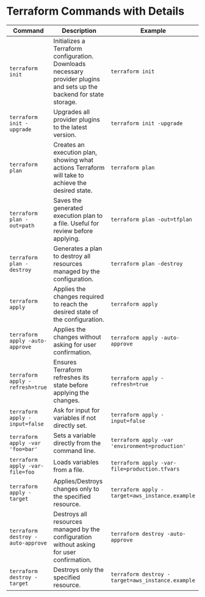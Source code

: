# Terraform Commands with Details

| Command                           | Description                                                                                                            | Example                                          |
| --------------------------------- | ---------------------------------------------------------------------------------------------------------------------- | ------------------------------------------------ |
| `terraform init`                  | Initializes a Terraform configuration. Downloads necessary provider plugins and sets up the backend for state storage. | `terraform init`                                 |
| `terraform init -upgrade`         | Upgrades all provider plugins to the latest version.                                                                   | `terraform init -upgrade`                        |
| `terraform plan`                  | Creates an execution plan, showing what actions Terraform will take to achieve the desired state.                      | `terraform plan`                                 |
| `terraform plan -out=path`        | Saves the generated execution plan to a file. Useful for review before applying.                                       | `terraform plan -out=tfplan`                     |
| `terraform plan -destroy`         | Generates a plan to destroy all resources managed by the configuration.                                                | `terraform plan -destroy`                        |
| `terraform apply`                 | Applies the changes required to reach the desired state of the configuration.                                          | `terraform apply`                                |
| `terraform apply -auto-approve`   | Applies the changes without asking for user confirmation.                                                              | `terraform apply -auto-approve`                  |
| `terraform apply -refresh=true`   | Ensures Terraform refreshes its state before applying the changes.                                                     | `terraform apply -refresh=true`                  |
| `terraform apply -input=false`    | Ask for input for variables if not directly set.                                                                       | `terraform apply -input=false`                   |
| `terraform apply -var 'foo=bar'`  | Sets a variable directly from the command line.                                                                        | `terraform apply -var 'environment=production'`  |
| `terraform apply -var-file=foo`   | Loads variables from a file.                                                                                           | `terraform apply -var-file=production.tfvars`    |
| `terraform apply -target`         | Applies/Destroys changes only to the specified resource.                                                               | `terraform apply -target=aws_instance.example`   |
| `terraform destroy -auto-approve` | Destroys all resources managed by the configuration without asking for user confirmation.                              | `terraform destroy -auto-approve`                |
| `terraform destroy -target`       | Destroys only the specified resource.                                                                                  | `terraform destroy -target=aws_instance.example` |
